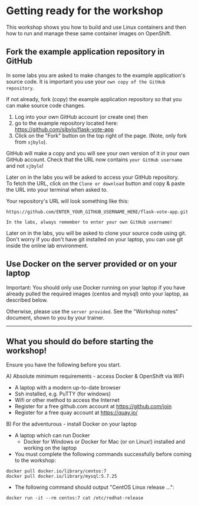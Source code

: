 # Getting ready for the workshop

This workshop shows you how to build and use Linux containers and then how to run and manage these 
same container images on OpenShift.

## Fork the example application repository in GitHub

In some labs you are asked to make changes to the example application's source code. It is important you use
your `own copy of the GitHub repository`.

If not already, fork (copy) the example application repository so that you can make
source code changes.

1. Log into your own GitHub account (or create one) then
1. go to the example repository located here: https://github.com/sjbylo/flask-vote-app 
1. Click on the "Fork" button on the top right of the page. (Note, only fork from `sjbylo`).

GitHub will make a copy and you will see your own version of it in your own GitHub account.
Check that the URL now contains `your GitHub username` and not `sjbylo`!

Later on in the labs you will be asked to access your GitHub repository.  
To fetch the URL, click on the `Clone or download` button and copy & paste the URL into your
terminal when asked to.

Your repository's URL will look something like this:

```
https://github.com/ENTER_YOUR_GITHUB_USERNAME_HERE/flask-vote-app.git
```
`In the labs, always remember to enter your own GitHub username!`

Later on in the labs, you will be asked to clone your source code using git. 
Don't worry if you don't have git installed on your laptop, you can use git inside the online lab environment.


## Use Docker on the server provided or on your laptop

Important: You should only use Docker running on your laptop if you have already pulled the required images
(centos and mysql) onto your laptop, as described below.

Otherwise, please use the `server provided`.  See the "Workshop notes" document, shown to you by
your trainer. 

---
## What you should do before starting the workshop!

Ensure you have the following before you start.

A) Absolute minimum requirements - access Docker & OpenShift via WiFi  
- A laptop with a modern up-to-date browser
- Ssh installed, e.g. PuTTY (for windows) 
- Wifi or other method to access the Internet
- Register for a free github.com account at https://github.com/join 
- Register for a free quay account at https://quay.io/

B) For the adventurous - install Docker on your laptop 
- A laptop which can run Docker 
    - Docker for Windows or Docker for Mac (or on Linux!) installed and working on the laptop 
- You must complete the following commands successfully before coming to the workshop:

```
docker pull docker.io/library/centos:7
docker pull docker.io/library/mysql:5.7.25 
```

- The following command should output "CentOS Linux release ...":

```
docker run -it --rm centos:7 cat /etc/redhat-release
```



